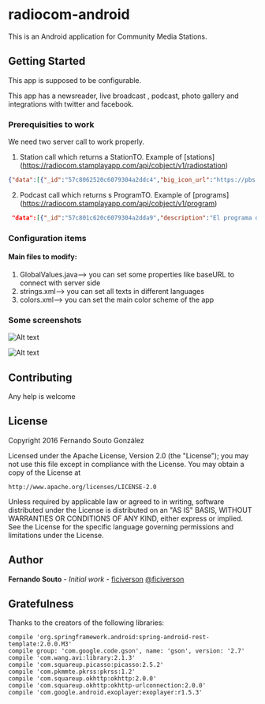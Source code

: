 # radiocom-android
This is an Android application for Community Media Stations.
## Getting Started
This app is supposed to be configurable.

This app has a newsreader, live broadcast , podcast, photo gallery and integrations with twitter and facebook.

### Prerequisities to work
We need two server call to work properly. 

1. Station call which returns a StationTO. Example of [stations] (https://radiocom.stamplayapp.com/api/cobject/v1/radiostation)
  ```JSON
  {"data":[{"_id":"57c8062520c6079304a2ddc4","big_icon_url":"https://pbs.twimg.com/profile_images/2532032956/i2da9drz65bguq6vdj43.jpeg","history":"<h3>Benvid@ a radio comunitaria da Coruña. CUAC FM emitindo no 103.4 FM desde 1996.</h3><img src=\"https://upload.wikimedia.org/wikipedia/commons/thumb/1/16/Estudio_Jose_Couso_-_Cuac_FM.001.JPG/220px-Estudio_Jose_Couso_-_Cuac_FM.001.JPG\" alt=\"Smiley face\"><p>Se tes interés en facer un programa de radio contacta a través do correo electrónico e te mandaremos a información.","icon_url":"https://pbs.twimg.com/profile_images/2532032956/i2da9drz65bguq6vdj43.jpeg","latitude":"-9,2","longitude":"40,32","news_rss":"https://cuacfm.org/feed/","station_name":"CUAC FM","station_photos":["https://cuacfm.org/wp-content/uploads/2015/04/cousomicros1.jpg","http://fotos00.laopinioncoruna.es/2015/12/10/646x260/cuac-fm.jpg"],"stream_url":"https://streaming.cuacfm.org/cuacfm-128k.mp3"} 
  ```

2. Podcast call which returns s ProgramTO. Example of [programs] (https://radiocom.stamplayapp.com/api/cobject/v1/program)
  ```JSON
   "data":[{"_id":"57c801c620c6079304a2dda9","description":"El programa de series en serio","logo_url":"http://image","rss_url":"http://podcastrss","title":"Spoiler"},{"_id":"57c8039b20c6079304a2ddc2","description":"Irmans","logo_url":"http://image","rss_url":"http://podcastrss","title":"Alegría","appId":"radiocom"}].
   ```

### Configuration items

#### Main files to modify:
1. GlobalValues.java--> you can set some properties like baseURL to connect with server side
2. strings.xml--> you can set all texts in different languages
3. colors.xml--> you can set the main color scheme of the app
  


### Some screenshots

![Alt text](https://dl.dropboxusercontent.com/u/30278258/radiocom/compo1.png?raw=true "News, station, etc.")

![Alt text](https://dl.dropboxusercontent.com/u/30278258/radiocom/compo2.png?raw=true "Streaming, podcasting")


## Contributing

Any help is welcome

## License

  Copyright 2016 Fernando Souto González

Licensed under the Apache License, Version 2.0 (the "License");
you may not use this file except in compliance with the License.
You may obtain a copy of the License at

    http://www.apache.org/licenses/LICENSE-2.0

Unless required by applicable law or agreed to in writing, software
distributed under the License is distributed on an "AS IS" BASIS,
WITHOUT WARRANTIES OR CONDITIONS OF ANY KIND, either express or implied.
See the License for the specific language governing permissions and
limitations under the License.

## Author
 **Fernando Souto** - *Initial work* - [ficiverson](https://github.com/ficiverson) [@ficiverson](https://twitter.com/ficiverson)

## Gratefulness

Thanks to the creators of the following libraries:

    compile 'org.springframework.android:spring-android-rest-template:2.0.0.M3'
    compile group: 'com.google.code.gson', name: 'gson', version: '2.7'
    compile 'com.wang.avi:library:2.1.3'
    compile 'com.squareup.picasso:picasso:2.5.2'
    compile 'com.pkmmte.pkrss:pkrss:1.2'
    compile 'com.squareup.okhttp:okhttp:2.0.0'
    compile 'com.squareup.okhttp:okhttp-urlconnection:2.0.0'
    compile 'com.google.android.exoplayer:exoplayer:r1.5.3'


